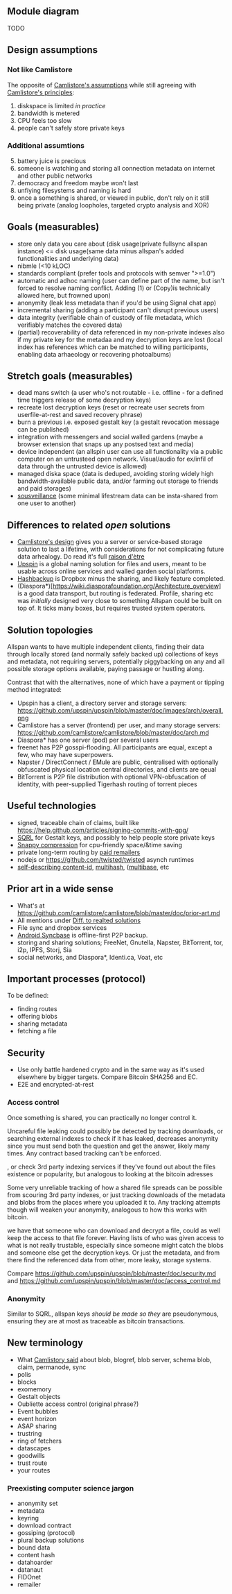
## Module diagram
TODO

## Design assumptions

### Not like Camlistore
The opposite of [Camlistore's assumptions](https://github.com/camlistore/camlistore/blob/master/doc/overview.txt) while still agreeing with [Camlistore's principles](https://github.com/camlistore/camlistore/blob/master/doc/principles.md):
1. diskspace is limited _in practice_
2. bandwidth is metered
3. CPU feels too slow
4. people can't safely store private keys

### Additional assumtions
5. battery juice is precious
6. someone is watching and storing all connection metadata on internet and other public networks
7. democracy and freedom maybe won't last
8. unfiying filesystems and naming is hard
9. once a something is shared, or viewed in public, don't rely on it still being private (analog loopholes, targeted crypto analysis and XOR) 

## Goals (measurables)
- store only data you care about (disk usage(private fullsync allspan instance) <= disk usage(same data minus allspan's added functionalities and underlying data)
- nibmle (<10 kLOC)
- standards compliant (prefer tools and protocols with semver ">=1.0")
- automatic and adhoc naming (user can define part of the name, but isn't forced to resolve naming conflict. Adding (1) or (Copy)is technically allowed here, but frowned upon)
- anonymity (leak less metadata than if you'd be using Signal chat app)
- incremental sharing (adding a participant can't disrupt previous users)
- data integrity (verifiable chain of custody of file metadata, which verifiably matches the covered data)
- (partial) recoverability of data referenced in my non-private indexes also if my private key for the metadaa and my decryption keys are lost (local index has references which can be matched to willing participants, enabling data arhaeology or recovering photoalbums)

## Stretch goals (measurables)
- dead mans switch (a user who's not routable - i.e. offline - for a defined time triggers release of some decryption keys)
- recreate lost decryption keys (reset or recreate user secrets from userfile-at-rest and saved recovery phrase)
- burn a previous i.e. exposed gestalt key (a gestalt revocation message can be published)
- integration with messengers and social walled gardens (maybe a browser extension that snaps up any postsed text and media)
- device independent (an allspin user can use all functionality via a public computer on an untrusteed open network. Visual/audio for ex/infil of data through the untrusted device is allowed)
- managed diska space (data is deduped, avoiding storing widely high bandwidth-available public data, and/or farming out storage to friends and paid storages)
- [sousveillance](https://github.com/allspan/allspan/blob/master/docs/uses/sousveillance.md) (some minimal lifestream data can be insta-shared from one user to another)

## Differences to related _open_ solutions
* [Camlistore's design](https://github.com/camlistore/camlistore/blob/master/doc/arch.md) gives you a server or service-based storage solution to last a lifetime, with considerations for not complicating future data arhealogy. Do read it's full [raison d'ètre](https://github.com/camlistore/camlistore/blob/master/doc/overview.md)
* [Upspin](http://upspin.io) is a global naming solution for files and users, meant to be usable across online services and walled garden social platforms.
* [Hashbackup](http://www.hashbackup.com/home/features) is Dropbox minus the sharing, and likely feature completed.
* (Diaspora*)[https://wiki.diasporafoundation.org/Architecture_overview] is a good data transport, but routing is federated. Profile, sharing etc was _initially_ designed very close to something Allspan could be built on top of. It ticks many boxes, but requires trusted system operators.

## Solution topologies
Allspan wants to have multiple independent clients, finding their data through locally stored (and normally safely backed up) collections of keys and metadata, not requiring servers, potentially piggybacking on any and all possible storage options available, paying passage or hustling along.

Contrast that with the alternatives, none of which have a payment or tipping method integrated:
- Upspin has a client, a directory server and storage servers: https://github.com/upspin/upspin/blob/master/doc/images/arch/overall.png
- Camlistore has a server (frontend) per user, and many storage servers: https://github.com/camlistore/camlistore/blob/master/doc/arch.md
- Diaspora* has one server (pod) per several users
- freenet has P2P gosspi-flooding. All participants are equal, except a few, who may have superpowers.
- Napster / DirectConnect / EMule are public, centralised with optionally obfuscated physical location central directories, and clients are qeual
- BitTorrent is P2P file distribution with optional VPN-obfuscation of identity, with peer-supplied Tigerhash routing of torrent pieces

## Useful technologies
- signed, traceable chain of claims, built like https://help.github.com/articles/signing-commits-with-gpg/
- [SQRL](https://www.grc.com/sqrl/sqrl.htm) for Gestalt keys, and possibly to help people store private keys
- [Snappy compression](https://google.github.io/snappy/) for cpu-friendly space/&time saving
- private long-term routing by [paid remailers](http://nakamotoinstitute.org/for-pay-remailers/)
- nodejs or https://github.com/twisted/twisted asynch runtimes
- [self-describing content-id](https://github.com/ipld/cid), [multihash](https://github.com/multiformats/multihash), ([multibase](https://github.com/multiformats/multibase), etc


## Prior art in a wide sense
- What's at https://github.com/camlistore/camlistore/blob/master/doc/prior-art.md
- All mentions under [Diff. to realted solutions](https://github.com/allspan/allspan/blob/master/docs/arch.md#differences-to-related-open-solutions)
- File sync and dropbox services
- [Android Syncbase](https://vanadium.github.io/syncbase/) is offline-first P2P backup.
- storing and sharing solutions; FreeNet, Gnutella, Napster, BitTorrent, tor, i2p, IPFS, Storj, Sia
- social networks, and Diaspora*, Identi.ca, Voat, etc

## Important processes (protocol)
To be defined:
- finding routes
- offering blobs
- sharing metadata
- fetching a file

## Security
- Use only battle hardened crypto and in the same way as it's used elsewhere by bigger targets. Compare Bitcoin SHA256 and EC.
- E2E and encrypted-at-rest


### Access control
Once something is shared, you can practically no longer control it.

Uncareful file leaking could possibly be detected by tracking downloads, or searching external indexes to check if it has leaked, decreases anonymity since you must send both the question and get the answer, likely many times. Any contract based tracking can't be enforced.

, or check 3rd party indexing services if they've found out about the files existence or popularity, but analogous to looking at the bitcoin adresses

Some very unreliable tracking of how a shared file spreads can be possible from scouring 3rd party indexes, or just tracking downloads of the metadata and blobs from the places where you uploaded it to. Any tracking attempts though will weaken your anonymity, analogous to how this works with bitcoin.

 we have that someone who can download and decrypt a file, could as well keep the access to that file forever. Having lists of who was given access to what is not really trustable, especially since someone might catch the blobs and someone else get the decryption keys. Or just the metadata, and from there find the referenced data from other, more leaky, storage systems.

Compare https://github.com/upspin/upspin/blob/master/doc/security.md and https://github.com/upspin/upspin/blob/master/doc/access_control.md

### Anonymity
Similar to SQRL, allspan keys _should be made so they_ are pseudonymous, ensuring they are at most as traceable as bitcoin transactions.

## New terminology
- What [Camlistory said](https://github.com/camlistore/camlistore/blob/master/doc/terms.md) about blob, blogref, blob server, schema blob, claim, permanode, sync
- polis
- blocks
- exomemory
- Gestalt objects
- Oubliette access control (original phrase?)
- Event bubbles
- event horizon
- ASAP sharing
- trustring
- ring of fetchers
- datascapes
- goodwills
- trust route
- your routes

### Preexisting computer science jargon
- anonymity set
- metadata
- keyring
- download contract
- gossiping (protocol)
- plural backup solutions
- bound data
- content hash
- datahoarder
- datanaut
- FIDOnet
- remailer

